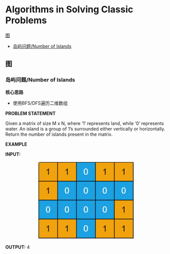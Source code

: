 # Algorithms in Solving Classic Problems

 [图](#图)

- [岛屿问题/Number of Islands](#岛屿问题)

## 图<a name="图"></a>

### 岛屿问题/Number of Islands <a name="岛屿问题"></a>

**核心思路**

- 使用BFS/DFS遍历二维数组

**PROBLEM STATEMENT**

Given a matrix of size M x N, where ‘1’ represents land, while ‘0’ represents water. An island is a group of 1’s surrounded either vertically or horizontally.
Return the number of islands present in the matrix.

**EXAMPLE**

**INPUT:**
<div align=center>
<img src="https://github.com/TBD2021/Salt-and-Computer-Science/blob/main/Algorithms/img/%E5%B2%9B%E5%B1%BF%E9%97%AE%E9%A2%981.jpg" width=300px>
<div align=left>

**OUTPUT:** 4

